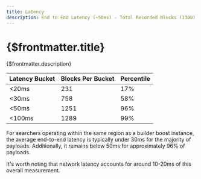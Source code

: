 ```yaml
---
title: Latency
description: End to End Latency (~50ms) - Total Recorded Blocks (1300)
---
```


# {$frontmatter.title}

{$frontmatter.description}


| Latency Bucket | Blocks Per Bucket | Percentile |
| --- | --- | --- |
| <20ms | 231 | 17% |
| <30ms | 758 | 58% |
| <50ms | 1251 | 96% |
| <100ms | 1289 | 99% |

For searchers operating within the same region as a builder boost instance, the average end-to-end latency is typically under 30ms for the majority of payloads. Additionally, it remains below 50ms for approximately 96% of payloads.

It's worth noting that network latency accounts for around 10-20ms of this overall measurement.
